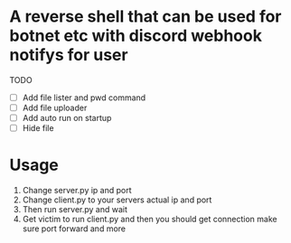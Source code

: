 # A reverse shell that can be used for botnet etc with discord webhook notifys for user

TODO
- [ ] Add file lister and pwd command
- [ ] Add file uploader  
- [ ] Add auto run on startup
- [ ] Hide file  

# Usage
<ol>
  <li>Change server.py ip and port</li>
  <li>Change client.py to your servers actual ip and port</li>
  <li>Then run server.py and wait</li>
  <li>Get victim to run client.py and then you should get connection make sure port forward and more</li>
</ol>
